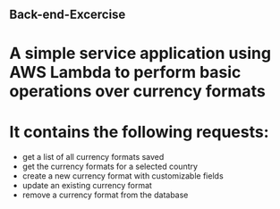 ## Back-end-Excercise

# A simple service application using AWS Lambda to perform basic operations over currency formats
# It contains the following requests: 
 * get a list of all currency formats saved
 * get the currency formats for a selected country
 * create a new currency format with customizable fields
 * update an existing currency format 
 * remove a currency format from the database
